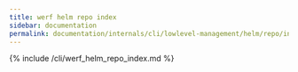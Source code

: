 ```yaml
---
title: werf helm repo index
sidebar: documentation
permalink: documentation/internals/cli/lowlevel-management/helm/repo/index.html
---
```


{% include /cli/werf_helm_repo_index.md %}
